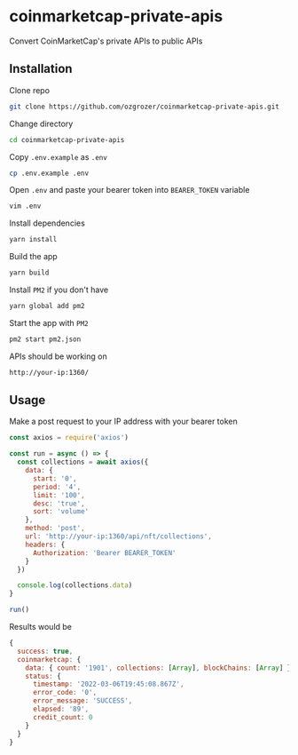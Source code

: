# coinmarketcap-private-apis

Convert CoinMarketCap's private APIs to public APIs

## Installation

Clone repo
```bash
git clone https://github.com/ozgrozer/coinmarketcap-private-apis.git
```

Change directory
```bash
cd coinmarketcap-private-apis
```

Copy `.env.example` as `.env`
```bash
cp .env.example .env
```

Open `.env` and paste your bearer token into `BEARER_TOKEN` variable
```bash
vim .env
```

Install dependencies
```bash
yarn install
```

Build the app
```bash
yarn build
```

Install `PM2` if you don't have
```bash
yarn global add pm2
```

Start the app with `PM2`
```bash
pm2 start pm2.json
```

APIs should be working on
```bash
http://your-ip:1360/
```

## Usage

Make a post request to your IP address with your bearer token
```js
const axios = require('axios')

const run = async () => {
  const collections = await axios({
    data: {
      start: '0',
      period: '4',
      limit: '100',
      desc: 'true',
      sort: 'volume'
    },
    method: 'post',
    url: 'http://your-ip:1360/api/nft/collections',
    headers: {
      Authorization: 'Bearer BEARER_TOKEN'
    }
  })

  console.log(collections.data)
}

run()
```

Results would be
```js
{
  success: true,
  coinmarketcap: {
    data: { count: '1901', collections: [Array], blockChains: [Array] },
    status: {
      timestamp: '2022-03-06T19:45:08.867Z',
      error_code: '0',
      error_message: 'SUCCESS',
      elapsed: '89',
      credit_count: 0
    }
  }
}
```
